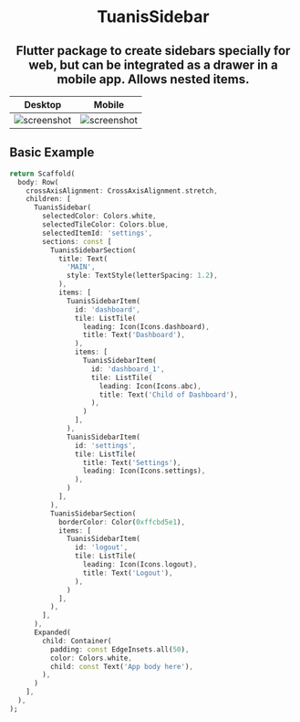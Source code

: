 <h1 align="center">
  TuanisSidebar
</h1>

<h2 align="center">Flutter package to create sidebars specially for web, but can be integrated as a drawer in a mobile app. Allows nested items.</h2>


|Desktop|Mobile|
|---|---|
|![screenshot](/doc/assets/desktop.gif?raw=true "Desktop")|![screenshot](/doc/assets/mobile.gif?raw=true "Mobile")|

## Basic Example
```dart
return Scaffold(
  body: Row(
    crossAxisAlignment: CrossAxisAlignment.stretch,
    children: [
      TuanisSidebar(
        selectedColor: Colors.white,
        selectedTileColor: Colors.blue,
        selectedItemId: 'settings',
        sections: const [
          TuanisSidebarSection(
            title: Text(
              'MAIN',
              style: TextStyle(letterSpacing: 1.2),
            ),
            items: [
              TuanisSidebarItem(
                id: 'dashboard',
                tile: ListTile(
                  leading: Icon(Icons.dashboard),
                  title: Text('Dashboard'),
                ),
                items: [
                  TuanisSidebarItem(
                    id: 'dashboard_1',
                    tile: ListTile(
                      leading: Icon(Icons.abc),
                      title: Text('Child of Dashboard'),
                    ),
                  )
                ],
              ),
              TuanisSidebarItem(
                id: 'settings',
                tile: ListTile(
                  title: Text('Settings'),
                  leading: Icon(Icons.settings),
                ),
              )
            ],
          ),
          TuanisSidebarSection(
            borderColor: Color(0xffcbd5e1),
            items: [
              TuanisSidebarItem(
                id: 'logout',
                tile: ListTile(
                  leading: Icon(Icons.logout),
                  title: Text('Logout'),
                ),
              )
            ],
          ),
        ],
      ),
      Expanded(
        child: Container(
          padding: const EdgeInsets.all(50),
          color: Colors.white,
          child: const Text('App body here'),
        ),
      )
    ],
  ),
);
```

